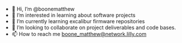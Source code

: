 - 👋 Hi, I’m @boonematthew
- 👀 I’m interested in learning about software projects
- 🌱 I’m currently learning excalibur firmware repositories
- 💞️ I’m looking to collaborate on project deliverables and code bases.
- 📫 How to reach me boone_matthew@network.lilly.com

<!---
boonematthew/boonematthew is a ✨ special ✨ repository because its `README.md` (this file) appears on your GitHub profile.
You can click the Preview link to take a look at your changes.
--->
